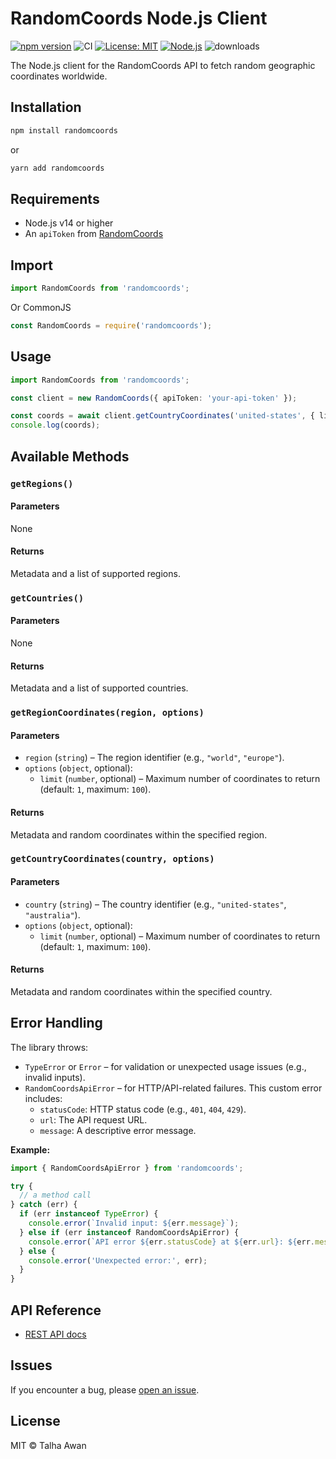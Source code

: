 # RandomCoords Node.js Client

[![npm version](https://img.shields.io/npm/v/randomcoords)](https://www.npmjs.com/package/randomcoords)
![CI](https://github.com/TalhaAwan/randomcoords-node/actions/workflows/ci.yml/badge.svg)
[![License: MIT](https://img.shields.io/badge/license-MIT-blue.svg)](LICENSE)
[![Node.js](https://img.shields.io/badge/node-%3E%3D14-blue)](https://nodejs.org/)
![downloads](https://img.shields.io/npm/dm/randomcoords)

The Node.js client for the RandomCoords API to fetch random geographic coordinates worldwide.

## Installation

```bash
npm install randomcoords
```

or

```bash
yarn add randomcoords
```

## Requirements

- Node.js v14 or higher
- An `apiToken` from [RandomCoords](https://www.randomcoords.com/docs/rest)

## Import

```typescript
import RandomCoords from 'randomcoords';
```

Or CommonJS

```typescript
const RandomCoords = require('randomcoords');
```

## Usage

```typescript
import RandomCoords from 'randomcoords';

const client = new RandomCoords({ apiToken: 'your-api-token' });

const coords = await client.getCountryCoordinates('united-states', { limit: 10 });
console.log(coords);
```

## Available Methods

### `getRegions()`

#### Parameters

None

#### Returns

Metadata and a list of supported regions.

### `getCountries()`

#### Parameters

None

#### Returns

Metadata and a list of supported countries.

### `getRegionCoordinates(region, options)`

#### Parameters

- `region` (`string`) – The region identifier (e.g., `"world"`, `"europe"`).
- `options` (`object`, optional):
  - `limit` (`number`, optional) – Maximum number of coordinates to return (default: `1`, maximum: `100`).

#### Returns

Metadata and random coordinates within the specified region.

### `getCountryCoordinates(country, options)`

#### Parameters

- `country` (`string`) – The country identifier (e.g., `"united-states"`, `"australia"`).
- `options` (`object`, optional):
  - `limit` (`number`, optional) – Maximum number of coordinates to return (default: `1`, maximum: `100`).

#### Returns

Metadata and random coordinates within the specified country.

## Error Handling

The library throws:

- `TypeError` or `Error` – for validation or unexpected usage issues (e.g., invalid inputs).
- `RandomCoordsApiError` – for HTTP/API-related failures. This custom error includes:
  - `statusCode`: HTTP status code (e.g., `401`, `404`, `429`).
  - `url`: The API request URL.
  - `message`: A descriptive error message.

**Example:**

```ts
import { RandomCoordsApiError } from 'randomcoords';

try {
  // a method call
} catch (err) {
  if (err instanceof TypeError) {
    console.error(`Invalid input: ${err.message}`);
  } else if (err instanceof RandomCoordsApiError) {
    console.error(`API error ${err.statusCode} at ${err.url}: ${err.message}`);
  } else {
    console.error('Unexpected error:', err);
  }
}
```

## API Reference

- [REST API docs](https://www.randomcoords.com/docs/rest)

## Issues

If you encounter a bug, please [open an issue](https://github.com/TalhaAwan/randomcoords-node/issues).

## License

MIT © Talha Awan
